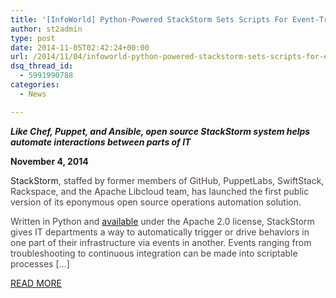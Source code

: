 ```yaml
---
title: '[InfoWorld] Python-Powered StackStorm Sets Scripts For Event-Triggered Automation'
author: st2admin
type: post
date: 2014-11-05T02:42:24+00:00
url: /2014/11/04/infoworld-python-powered-stackstorm-sets-scripts-for-event-triggered-automation/
dsq_thread_id:
  - 5991990788
categories:
  - News

---
```

_**Like Chef, Puppet, and Ansible, open source StackStorm system helps automate interactions between parts of IT**_

**November 4, 2014**

<p style="color: #4e4242;">
  <a style="href="http://stackstorm.com/" target="_blank">StackStorm</a>, staffed by former members of GitHub, PuppetLabs, SwiftStack, Rackspace, and the Apache Libcloud team, has launched the first public version of its eponymous open source operations automation solution.
</p>

<p style="color: #4e4242;">
  Written in Python and <a href="https://github.com/StackStorm/st2" target="new">available</a> under the Apache 2.0 license, StackStorm gives IT departments a way to automatically trigger or drive behaviors in one part of their infrastructure via events in another. Events ranging from troubleshooting to continuous integration can be made into scriptable processes [&#8230;]
</p>

<a href="http://www.infoworld.com/article/2842959/application-development/stackstorm-aims-to-be-if-this-then-that-for-it-automation.html" target="_blank">READ MORE</a>